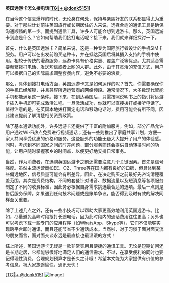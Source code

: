 **英国远游卡怎么接电话[[TG💪+ @donk5151](https://t.me/s/donk5151)]**

在当今这个信息爆炸的时代，无论身在何处，保持与亲朋好友的联系都显得尤为重要。对于那些计划前往英国旅行或长期居住的人来说，选择合适的通讯工具是确保沟通顺畅的第一步。而提到通信工具，许多人可能会想到远游卡。那么，英国远游卡到底是什么？它如何帮助我们接打电话呢？接下来，我们就来详细探讨一下。

首先，什么是英国远游卡？简单来说，这是一种专为国际旅行者设计的手机SIM卡服务。用户可以在出发前购买这种卡，并在抵达英国后将其插入支持的手机中使用。相较于传统的漫游服务，远游卡具有价格实惠、覆盖广泛等优点。尤其适合需要频繁拨打电话、发送短信或者上网的人群。此外，由于其灵活的充值方式，用户可以根据自己的实际需求调整套餐内容，避免不必要的浪费。

那么，具体到接打电话方面，英国远游卡又是如何运作的呢？首先，你需要确保你的手机已经解锁，并且兼容所选运营商的网络频段。通常情况下，大多数现代智能手机都能满足这一条件。接下来，在到达英国后，只需按照说明书上的指引将远游卡插入手机即可完成激活过程。一旦激活成功，你就可以直接拨打或接听电话了。值得注意的是，在英国本地拨打固定电话和移动电话时，费用可能会有所不同，因此建议提前了解清楚相关资费政策。

除了基本通话功能外，许多远游卡还提供了丰富的附加服务。例如，部分产品允许用户通过Wi-Fi热点免费进行视频通话；还有一些则推出了家庭共享计划，方便一家人共同享受优惠的价格和服务。这些额外的功能无疑大大提升了用户的体验感。同时，考虑到不同国家之间的时差问题，部分服务商还会提供自动转换时间的功能，让用户随时掌握家乡的时间点，以便更好地安排日常事务。

当然，作为消费者，在选购英国远游卡之前还需要注意几个关键因素。首先是信号强度。虽然主流运营商如EE、O2、Three等在国内都有良好的口碑，但具体到某些偏远地区，信号质量可能会有所差异。因此，在决定购买之前最好先咨询清楚覆盖范围。其次是资费结构。不同的套餐针对语音、数据流量以及短消息等各项服务制定了不同的收费标准，因此务必根据自身需求挑选最合适的选项。最后一点则是售后服务保障。如果遇到任何技术问题或是账单争议，能否得到及时有效的解决同样至关重要。

除了上述几点之外，还有一些小技巧可以帮助大家更高效地利用英国远游卡。比如，尽量避免高峰时段拨打长途电话，因为此时段内的通话费用往往更高；另外也可以考虑下载一些专门的应用程序（如WhatsApp、Skype等），它们不仅能够实现跨平台即时通讯，而且还能节省不少通话成本。当然啦，对于习惯于面对面交流的朋友而言，面对面交谈永远是最直接也最温暖的方式！

综上所述，英国远游卡无疑是一款非常实用且便捷的通讯工具。无论是短期访问还是长期定居，它都能够很好地满足人们的通信需求。不过，在享受便利的同时也要记得理性消费，合理规划预算才是长久之计哦！希望本文能为大家提供有价值的参考信息，祝大家旅途愉快，通讯无忧！

[[TG💪+ @donk5151](https://t.me/s/donk5151) ![Image](https://i.postimg.cc/rwNCRYN7/Snipaste-2025-04-30-17-27-05.png)]